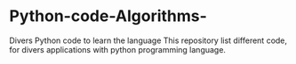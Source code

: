 # Python-code-Algorithms-
Divers Python code to learn the language
This repository list different code, for divers applications with python programming language.
